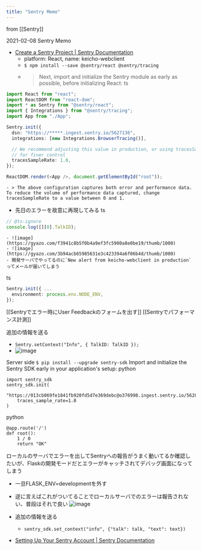 ```yaml
---
title: "Sentry Memo"
---
```


from [[Sentry]]

2021-02-08
Sentry Memo
- [Create a Sentry Project | Sentry Documentation](https://docs.sentry.io/product/sentry-basics/guides/integrate-frontend/create-new-project/)
    - platform: React, name: keicho-webclient
    - `$ npm install --save @sentry/react @sentry/tracing`
    - > Next, import and initialize the Sentry module as early as possible, before initializing React:
ts

```typescript
import React from "react";
import ReactDOM from "react-dom";
import * as Sentry from "@sentry/react";
import { Integrations } from "@sentry/tracing";
import App from "./App";

Sentry.init({
  dsn: "https://*****.ingest.sentry.io/5627136",
  integrations: [new Integrations.BrowserTracing()],

  // We recommend adjusting this value in production, or using tracesSampler
  // for finer control
  tracesSampleRate: 1.0,
});

ReactDOM.render(<App />, document.getElementById("root"));
```

    - > The above configuration captures both error and performance data. To reduce the volume of performance data captured, change tracesSampleRate to a value between 0 and 1.
- 先日のエラーを故意に再現してみる
ts

```typescript
// @ts-ignore
console.log([][0].TalkID);
```

    - ![image](https://gyazo.com/f3941c8b5f0b4a9ef3fc5900a8e0be19/thumb/1000)
    - ![image](https://gyazo.com/3b94acb65985631e3c423394a6f06b4d/thumb/1000)
    - 開発サーバでやってるのに`New alert from keicho-webclient in production`ってメールが届いてしまう
ts

```typescript
Sentry.init({ ...
  environment: process.env.NODE_ENV,
});
```



[[Sentryでエラー時にUser Feedbackのフォームを出す]]
[[Sentryでパフォーマンス計測]]

追加の情報を送る
- `Sentry.setContext("Info", { TalkID: TalkID });`
- ![image](https://gyazo.com/7d3f3633cd42fbe42aed83457fbc9a2c/thumb/1000)

Server side
`$ pip install --upgrade sentry-sdk`
Import and initialize the Sentry SDK early in your application's setup:
python

```
import sentry_sdk
sentry_sdk.init(
    "https://013cb069fe1841fb920fd5d7e369debc@o376998.ingest.sentry.io/5628690",
    traces_sample_rate=1.0
)
```

python

```
@app.route('/')
def root():
    1 / 0
    return "OK"
```


ローカルのサーバでエラーを出してSentryへの報告がうまく動いてるか確認したいが、Flaskの開発モードだとエラーがキャッチされてデバッグ画面になってしまう
- 一旦FLASK_ENV=developmentを外す
- 逆に言えばこれがついてることでローカルサーバでのエラーは報告されない、普段はそれで良い
![image](https://gyazo.com/e3b3a605f78047bb9224c5b5783bed5c/thumb/1000)
- 追加の情報を送る
    - `sentry_sdk.set_context("info", {"talk": talk, "text": text})`


- [Setting Up Your Sentry Account | Sentry Documentation](https://docs.sentry.io/product/sentry-basics/guides/getting-started/)
